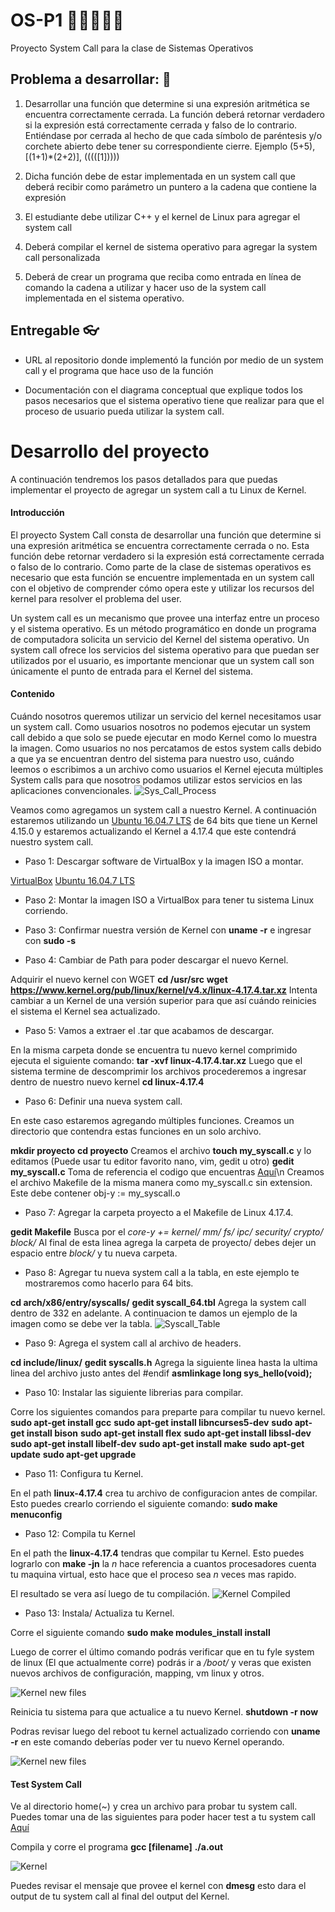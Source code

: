 # OS-P1  👩‍💻🧑🏻‍💻
Proyecto System Call para la clase de Sistemas Operativos

## Problema a desarrollar: 🤖
1. Desarrollar una función que determine si una expresión aritmética se encuentra correctamente
cerrada. La función deberá retornar verdadero si la expresión está correctamente cerrada y falso de lo
contrario. Entiéndase por cerrada al hecho de que cada símbolo de paréntesis y/o corchete abierto debe tener
su correspondiente cierre. Ejemplo (5+5), [(1+1)*(2+2)], (((([1]))))

2. Dicha función debe de estar implementada en un system call que deberá recibir como parámetro un
puntero a la cadena que contiene la expresión

3. El estudiante debe utilizar C++ y el kernel de Linux para agregar el system call

4. Deberá compilar el kernel de sistema operativo para agregar la system call personalizada

5. Deberá de crear un programa que reciba como entrada en línea de comando la cadena a utilizar y
hacer uso de la system call implementada en el sistema operativo. 

## Entregable 👓
- URL al repositorio donde implementó la función por medio de un system call y el programa que
hace uso de la función

- Documentación con el diagrama conceptual que explique todos los pasos necesarios que el
sistema operativo tiene que realizar para que el proceso de usuario pueda utilizar la system call. 

# Desarrollo del proyecto
A continuación tendremos los pasos detallados para que puedas implementar el proyecto de agregar un system call a tu Linux de Kernel.

#### Introducción
El proyecto System Call consta de desarrollar una función que determine si una expresión aritmética se encuentra correctamente cerrada o no. Esta función debe retornar verdadero si la expresión está correctamente cerrada o falso de lo contrario. Como parte de la clase de sistemas operativos es necesario que esta función se encuentre implementada en un system call con el objetivo de comprender cómo opera este y utilizar los recursos del kernel para resolver el problema del user.

Un system call es un mecanismo que provee una interfaz entre un proceso y el sistema operativo. Es un método programático en donde un programa de computadora solicita un servicio del Kernel del sistema operativo. Un system call ofrece los servicios del sistema operativo para que puedan ser utilizados por el usuario, es importante mencionar que un system call son únicamente el punto de entrada para el Kernel del sistema.

#### Contenido
Cuándo nosotros queremos utilizar un servicio del kernel necesitamos usar un system call. Como usuarios nosotros no podemos ejecutar un system call debido a que solo se puede ejecutar en modo Kernel como lo muestra la imagen. Como usuarios no nos percatamos de estos system calls debido a que ya se encuentran dentro del sistema para nuestro uso, cuándo leemos o escribimos a un archivo como usuarios el Kernel ejecuta múltiples System calls para que nosotros podamos utilizar estos servicios en las aplicaciones convencionales.
![Sys_Call_Process](https://www.guru99.com/images/1/121119_0451_SystemCalli3.png)

Veamos como agregamos un system call a nuestro Kernel. A continuación estaremos utilizando un [Ubuntu 16.04.7 LTS](https://releases.ubuntu.com/xenial/) de 64 bits que tiene un Kernel 4.15.0 y estaremos actualizando el Kernel a 4.17.4 que este contendrá nuestro system call.

- Paso 1: Descargar software de VirtualBox y la imagen ISO a montar.


[VirtualBox](https://www.virtualbox.org/wiki/Downloads)
[Ubuntu 16.04.7 LTS](https://releases.ubuntu.com/xenial/)

- Paso 2: Montar la imagen ISO a VirtualBox para tener tu sistema Linux corriendo.

- Paso 3: Confirmar nuestra versión de Kernel con **uname -r** e ingresar con **sudo -s**

- Paso 4: Cambiar de Path para poder descargar el nuevo Kernel.


 Adquirir el nuevo kernel con WGET
            **cd /usr/src**
            **wget https://www.kernel.org/pub/linux/kernel/v4.x/linux-4.17.4.tar.xz**
            Intenta cambiar a un Kernel de una versión superior para que así cuándo reinicies el sistema el Kernel sea actualizado.

- Paso 5: Vamos a extraer el .tar que acabamos de descargar.


 En la misma carpeta donde se encuentra tu nuevo kernel comprimido ejecuta el siguiente comando:
            **tar -xvf linux-4.17.4.tar.xz**
            Luego que el sistema termine de descomprimir los archivos procederemos a ingresar dentro de nuestro nuevo kernel
            **cd linux-4.17.4**

- Paso 6: Definir una nueva system call. 


En este caso estaremos agregando múltiples funciones. Creamos un directorio que contendra estas funciones en un solo archivo.


 **mkdir proyecto**
            **cd proyecto**
            Creamos el archivo **touch my_syscall.c** y lo editamos (Puede usar tu editor favorito nano, vim, gedit u otro) **gedit my_syscall.c**
            Toma de referencia el codigo que encuentras [Aquí](/Systems_Calls_C/C/my_syscall.c)\n
            Creamos el archivo Makefile de la misma manera como my_syscall.c sin extension. Este debe contener obj-y := my_syscall.o

- Paso 7: Agregar la carpeta proyecto a el Makefile de Linux 4.17.4.


**gedit Makefile** Busca por el *core-y += kernel/ mm/ fs/ ipc/ security/ crypto/ block/*
            Al final de esta linea agrega la carpeta de proyecto/ debes dejer un espacio entre *block/* y tu nueva carpeta.

- Paso 8: Agregar tu nueva system call a la tabla, en este ejemplo te mostraremos como hacerlo para 64 bits.


**cd arch/x86/entry/syscalls/**
            **gedit syscall_64.tbl**
            Agrega la system call dentro de 332 en adelante. A continuacion te damos un ejemplo de la imagen como se debe ver la tabla.
![Syscall_Table](https://github.com/lsophiagr/OS-P1/blob/main/src_Images/Screenshot%20(769).png)

- Paso 9: Agrega el system call al archivo de headers.


**cd include/linux/**
            **gedit syscalls.h**
            Agrega la siguiente linea hasta la ultima linea del archivo justo antes del #endif
            **asmlinkage long sys_hello(void);**

- Paso 10: Instalar las siguiente librerias para compilar.


Corre los siguientes comandos para preparte para compilar tu nuevo kernel.
            **sudo apt-get install gcc**
            **sudo apt-get install libncurses5-dev**
            **sudo apt-get install bison**
            **sudo apt-get install flex**
            **sudo apt-get install libssl-dev**
            **sudo apt-get install libelf-dev**
            **sudo apt-get install make**
            **sudo apt-get update**
            **sudo apt-get upgrade**

- Paso 11: Configura tu Kernel.


En el path **linux-4.17.4** crea tu archivo de configuracion antes de compilar. Esto puedes crearlo corriendo el siguiente comando: **sudo make menuconfig**

- Paso 12: Compila tu Kernel


En el path the **linux-4.17.4** tendras que compilar tu Kernel. Esto puedes lograrlo con **make -jn** la *n* hace referencia a cuantos procesadores cuenta tu maquina virtual, esto hace que el proceso sea *n* veces mas rapido.


El resultado se vera así luego de tu compilación.
![Kernel Compiled](https://github.com/lsophiagr/OS-P1/blob/main/src_Images/Screenshot%20(764).png)
- Paso 13: Instala/ Actualiza tu Kernel.


Corre el siguiente comando **sudo make modules_install install**

Luego de correr el último comando podrás verificar que en tu fyle system de linux (El que actualmente corre) podrás ir a */boot/* y veras que existen nuevos archivos de configuración, mapping, vm linux y otros.


![Kernel new files](https://github.com/lsophiagr/OS-P1/blob/main/src_Images/Screenshot%20(765).png)


Reinicia tu sistema para que actualice a tu nuevo Kernel.
**shutdown -r now**


Podras revisar luego del reboot tu kernel actualizado corriendo con **uname -r** en este comando deberías poder ver tu nuevo Kernel operando.


![Kernel new files](https://github.com/lsophiagr/OS-P1/blob/main/src_Images/Screenshot%20(768).png)


#### Test System Call
Ve al directorio home(~) y crea un archivo para probar tu system call.
Puedes tomar una de las siguientes para poder hacer test a tu system call [Aquí](https://github.com/lsophiagr/OS-P1/tree/main/Test_System_Calls_C)


Compila y corre el programa
**gcc [filename]**
**./a.out**


![Kernel ]()


Puedes revisar el mensaje que provee el kernel con **dmesg** esto dara el output de tu system call al final del output del Kernel.